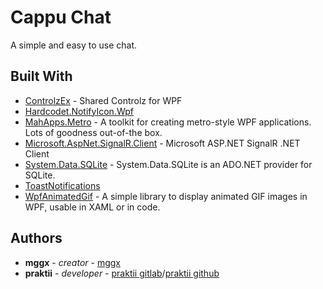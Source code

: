# Cappu Chat

A simple and easy to use chat.


## Built With

* [ControlzEx](https://github.com/ControlzEx/ControlzEx) - Shared Controlz for WPF
* [Hardcodet.NotifyIcon.Wpf](http://www.hardcodet.net/wpf-notifyicon)
* [MahApps.Metro](https://github.com/MahApps/MahApps.Metro) - A toolkit for creating metro-style WPF applications. Lots of goodness out-of-the box.
* [Microsoft.AspNet.SignalR.Client](https://www.google.de/url?sa=t&rct=j&q=&esrc=s&source=web&cd=1&cad=rja&uact=8&ved=2ahUKEwiPjPPgx9nhAhWBMewKHb-4BUoQFjAAegQIBhAB&url=https%3A%2F%2Fwww.nuget.org%2Fpackages%2FMicrosoft.AspNet.SignalR.Client%2F&usg=AOvVaw0zgITTpit2SituO0dFqlK3) - Microsoft ASP.NET SignalR .NET Client
* [System.Data.SQLite](https://system.data.sqlite.org/index.html/doc/trunk/www/index.wiki) - System.Data.SQLite is an ADO.NET provider for SQLite.
* [ToastNotifications](https://github.com/rafallopatka/ToastNotifications)
* [WpfAnimatedGif](https://github.com/XamlAnimatedGif/WpfAnimatedGif) - A simple library to display animated GIF images in WPF, usable in XAML or in code.

## Authors

* **mggx** - *creator* - [mggx](https://github.com/mggx)
* **praktii** - *developer* - [praktii gitlab](https://github.com/praktii)/[praktii github](https://github.com/praktii)
